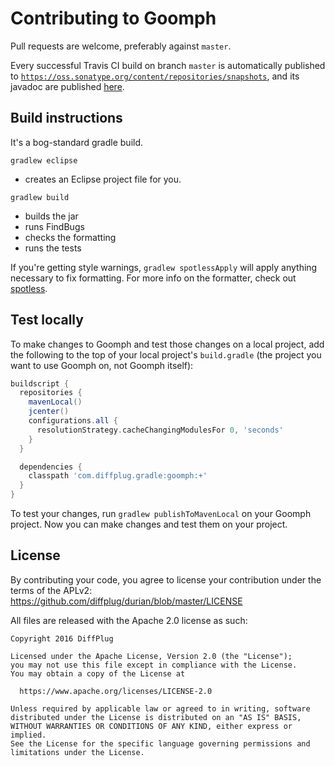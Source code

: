 # Contributing to Goomph

Pull requests are welcome, preferably against `master`.

Every successful Travis CI build on branch `master` is automatically published to [`https://oss.sonatype.org/content/repositories/snapshots`](https://oss.sonatype.org/content/repositories/snapshots/com/diffplug/), and its javadoc are published [here](https://diffplug.github.io/goomph/javadoc/snapshot/).

## Build instructions

It's a bog-standard gradle build.

`gradlew eclipse`
* creates an Eclipse project file for you.

`gradlew build`
* builds the jar
* runs FindBugs
* checks the formatting
* runs the tests

If you're getting style warnings, `gradlew spotlessApply` will apply anything necessary to fix formatting. For more info on the formatter, check out [spotless](https://github.com/diffplug/spotless).

## Test locally

To make changes to Goomph and test those changes on a local project, add the following to the top of your local project's `build.gradle` (the project you want to use Goomph on, not Goomph itself):

```groovy
buildscript {
  repositories {
    mavenLocal()
    jcenter()
    configurations.all {
      resolutionStrategy.cacheChangingModulesFor 0, 'seconds'
    }
  }

  dependencies {
    classpath 'com.diffplug.gradle:goomph:+'
  }
}

```

To test your changes, run `gradlew publishToMavenLocal` on your Goomph project.  Now you can make changes and test them on your project.

## License

By contributing your code, you agree to license your contribution under the terms of the APLv2: https://github.com/diffplug/durian/blob/master/LICENSE

All files are released with the Apache 2.0 license as such:

```
Copyright 2016 DiffPlug

Licensed under the Apache License, Version 2.0 (the "License");
you may not use this file except in compliance with the License.
You may obtain a copy of the License at

  https://www.apache.org/licenses/LICENSE-2.0

Unless required by applicable law or agreed to in writing, software
distributed under the License is distributed on an "AS IS" BASIS,
WITHOUT WARRANTIES OR CONDITIONS OF ANY KIND, either express or implied.
See the License for the specific language governing permissions and
limitations under the License.
```
